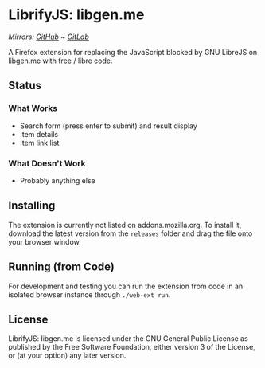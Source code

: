 # LibrifyJS: libgen.me

*Mirrors: [GitHub] ~ [GitLab]*

A Firefox extension for replacing the JavaScript blocked by GNU LibreJS on libgen.me
with free / libre code.

## Status

### What Works

- Search form (press enter to submit) and result display
- Item details
- Item link list

### What Doesn't Work

- Probably anything else

## Installing

The extension is currently not listed on addons.mozilla.org. To install it, download the
latest version from the `releases` folder and drag the file onto your browser window.

## Running (from Code)

For development and testing you can run the extension from code in an isolated browser
instance through `./web-ext run`.

## License

LibrifyJS: libgen.me is licensed under the GNU General Public License as
published by the Free Software Foundation, either version 3 of the License, or
(at your option) any later version.

[GitHub]: https://github.com/Johennes/librifyjs-libgen.me
[GitLab]: https://gitlab.com/cherrypicker/librifyjs-libgen-me
